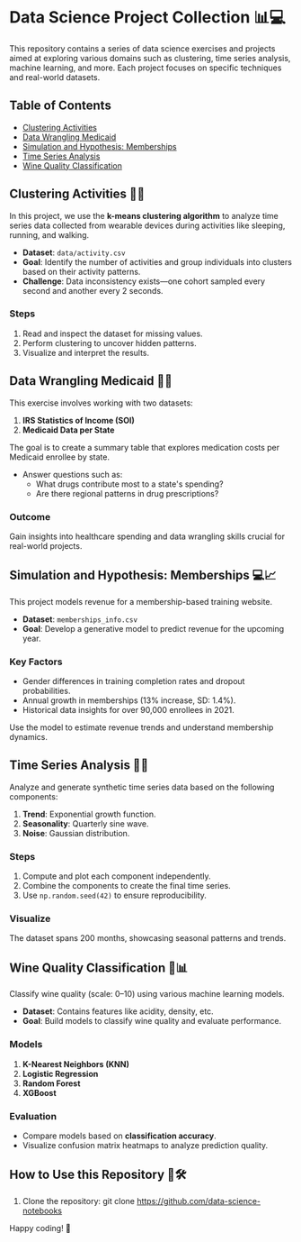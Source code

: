 # Data Science Project Collection 📊💻

This repository contains a series of data science exercises and projects aimed at exploring various domains such as clustering, time series analysis, machine learning, and more. Each project focuses on specific techniques and real-world datasets.

## Table of Contents
- [Clustering Activities](#clustering-activities)
- [Data Wrangling Medicaid](#data-wrangling-medicaid)
- [Simulation and Hypothesis: Memberships](#simulation-and-hypothesis-memberships)
- [Time Series Analysis](#time-series-analysis)
- [Wine Quality Classification](#wine-quality-classification)

## Clustering Activities 🤖👟

In this project, we use the **k-means clustering algorithm** to analyze time series data collected from wearable devices during activities like sleeping, running, and walking.

- **Dataset**: `data/activity.csv`
- **Goal**: Identify the number of activities and group individuals into clusters based on their activity patterns.
- **Challenge**: Data inconsistency exists—one cohort sampled every second and another every 2 seconds.

### Steps
1. Read and inspect the dataset for missing values.
2. Perform clustering to uncover hidden patterns.
3. Visualize and interpret the results.

## Data Wrangling Medicaid 🏥💊

This exercise involves working with two datasets:
1. **IRS Statistics of Income (SOI)**
2. **Medicaid Data per State**

The goal is to create a summary table that explores medication costs per Medicaid enrollee by state.

- Answer questions such as:
  - What drugs contribute most to a state's spending?
  - Are there regional patterns in drug prescriptions?

### Outcome
Gain insights into healthcare spending and data wrangling skills crucial for real-world projects.

## Simulation and Hypothesis: Memberships 💻📈

This project models revenue for a membership-based training website.

- **Dataset**: `memberships_info.csv`
- **Goal**: Develop a generative model to predict revenue for the upcoming year.

### Key Factors
- Gender differences in training completion rates and dropout probabilities.
- Annual growth in memberships (13% increase, SD: 1.4%).
- Historical data insights for over 90,000 enrollees in 2021.

Use the model to estimate revenue trends and understand membership dynamics.

## Time Series Analysis 📅🔢

Analyze and generate synthetic time series data based on the following components:
1. **Trend**: Exponential growth function.
2. **Seasonality**: Quarterly sine wave.
3. **Noise**: Gaussian distribution.

### Steps
1. Compute and plot each component independently.
2. Combine the components to create the final time series.
3. Use `np.random.seed(42)` to ensure reproducibility.

### Visualize
The dataset spans 200 months, showcasing seasonal patterns and trends.

## Wine Quality Classification 🍷📊

Classify wine quality (scale: 0–10) using various machine learning models.

- **Dataset**: Contains features like acidity, density, etc.
- **Goal**: Build models to classify wine quality and evaluate performance.

### Models
1. **K-Nearest Neighbors (KNN)**
2. **Logistic Regression**
3. **Random Forest**
4. **XGBoost**

### Evaluation
- Compare models based on **classification accuracy**.
- Visualize confusion matrix heatmaps to analyze prediction quality.

## How to Use this Repository 📂🛠️

1. Clone the repository:
git clone https://github.com/data-science-notebooks

Happy coding! 🚀



